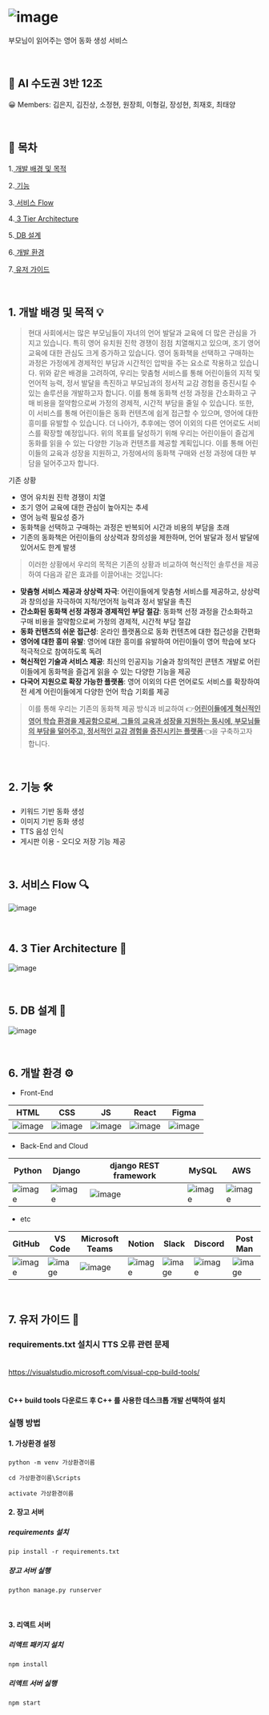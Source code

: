 # ![image](https://github.com/AIVLE-School-Third-Big-Project/Fairytale/assets/80252681/22d9ab34-b86e-4c95-8869-89dca7a281f7)
부모님이 읽어주는 영어 동화 생성 서비스


<br>

## 🙌 AI 수도권 3반 12조

😀 Members: 김은지, 김진상, 소정현, 원장희, 이형길, 장성현, 최재호, 최태양

<br>

## 📃 목차

1.[ 개발 배경 및 목적](#1-개발-배경-및-목적-)

2.[ 기능](#2-기능-)

3.[ 서비스 Flow](#3-서비스-flow-)

4.[ 3 Tier Architecture](#4-3-tier-architecture-)

5.[ DB 설계](#5-db-설계-)

6.[ 개발 환경](#6-개발-환경-%EF%B8%8F)

7.[ 유저 가이드](#7-유저-가이드-)

<br>

## 1. 개발 배경 및 목적 💡
>현대 사회에서는 많은 부모님들이 자녀의 언어 발달과 교육에 더 많은 관심을 가지고 있습니다. 특히 영어 유치원 진학 경쟁이 점점 치열해지고 있으며, 조기 영어 교육에 대한 관심도 크게 증가하고 있습니다. 영어 동화책을 선택하고 구매하는 과정은 가정에게 경제적인 부담과 시간적인 압박을 주는 요소로 작용하고 있습니다.
위와 같은 배경을 고려하여, 우리는 맞춤형 서비스를 통해 어린이들의 지적 및 언어적 능력, 정서 발달을 촉진하고 부모님과의 정서적 교감 경험을 증진시킬 수 있는 솔루션을 개발하고자 합니다. 이를 통해 동화책 선정 과정을 간소화하고 구매 비용을 절약함으로써 가정의 경제적, 시간적 부담을 줄일 수 있습니다.
또한, 이 서비스를 통해 어린이들은 동화 컨텐츠에 쉽게 접근할 수 있으며, 영어에 대한 흥미를 유발할 수 있습니다. 더 나아가, 추후에는 영어 이외의 다른 언어로도 서비스를 확장할 예정입니다.
위의 목표를 달성하기 위해 우리는 어린이들이 즐겁게 동화를 읽을 수 있는 다양한 기능과 컨텐츠를 제공할 계획입니다. 이를 통해 어린이들의 교육과 성장을 지원하고, 가정에서의 동화책 구매와 선정 과정에 대한 부담을 덜어주고자 합니다.

기존 상황

* 영어 유치원 진학 경쟁이 치열
* 조기 영어 교육에 대한 관심이 높아지는 추세
* 영어 능력 필요성 증가
* 동화책을 선택하고 구매하는 과정은 반복되어 시간과 비용의 부담을 초래
* 기존의 동화책은 어린이들의 상상력과 창의성을 제한하며, 언어 발달과 정서 발달에 있어서도 한계 발생


>이러한 상황에서 우리의 목적은 기존의 상황과 비교하여 혁신적인 솔루션을 제공하여 다음과 같은 효과를 이끌어내는 것입니다:


* **맞춤형 서비스 제공과 상상력 자극**: 어린이들에게 맞춤형 서비스를 제공하고, 상상력과 창의성을 자극하여 지적/언어적 능력과 정서 발달을 촉진
* **간소화된 동화책 선정 과정과 경제적인 부담 절감**: 동화책 선정 과정을 간소화하고 구매 비용을 절약함으로써 가정의 경제적, 시간적 부담 절감
* **동화 컨텐츠의 쉬운 접근성**: 온라인 플랫폼으로 동화 컨텐츠에 대한 접근성을 간편화
* **영어에 대한 흥미 유발**: 영어에 대한 흥미를 유발하여 어린이들이 영어 학습에 보다 적극적으로 참여하도록 독려
* **혁신적인 기술과 서비스 제공**: 최신의 인공지능 기술과 창의적인 콘텐츠 개발로 어린이들에게 동화책을 즐겁게 읽을 수 있는 다양한 기능을 제공
* **다국어 지원으로 확장 가능한 플랫폼**: 영어 이외의 다른 언어로도 서비스를 확장하여 전 세계 어린이들에게 다양한 언어 학습 기회를 제공
  
  
>이를 통해 우리는 기존의 동화책 제공 방식과 비교하여 👉<u>**어린이들에게 혁신적인 영어 학습 환경을 제공함으로써, 그들의 교육과 성장을 지원하는 동시에, 부모님들의 부담을 덜어주고, 정서적인 교감 경험을 증진시키는 플랫폼**</u>👈을 구축하고자 합니다.

<br>

## 2. 기능 🛠
* 키워드 기반 동화 생성
* 이미지 기반 동화 생성
* TTS 음성 인식
* 게시판 이용 - 오디오 저장 기능 제공

<br>

## 3. 서비스 Flow 🔍
![image](https://github.com/AIVLE-School-Third-Big-Project/Fairytale/assets/80252681/30c10549-272f-4053-a59e-1760290b0c28)

<br>

## 4. 3 Tier Architecture 🏢
![image](https://github.com/AIVLE-School-Third-Big-Project/Fairytale/assets/122524846/0db24b1f-4f5b-4ad3-a992-5c9d6d22ccf0)


<br>

## 5. DB 설계 🧱
![image](https://github.com/AIVLE-School-Third-Big-Project/Fairytale/assets/80252681/cf2fc6df-cf8b-4716-bcd0-7a4893a27c69)

<br>

## 6. 개발 환경 ⚙️
- Front-End

| HTML | CSS | JS | React | Figma |
| --- | --- | --- | --- | --- |
| ![image](https://cdn.icon-icons.com/icons2/2790/PNG/512/html_filetype_icon_177535.png) | ![image](https://cdn.icon-icons.com/icons2/2790/PNG/512/css_filetype_icon_177544.png) | ![image](https://cdn.icon-icons.com/icons2/2699/PNG/512/javascript_vertical_logo_icon_168606.png) | ![image](https://cdn.icon-icons.com/icons2/2415/PNG/512/react_original_wordmark_logo_icon_146375.png) | ![image](https://cdn.icon-icons.com/icons2/2699/PNG/512/figma_logo_icon_171159.png)

- Back-End and Cloud

| Python | Django | django REST framework | MySQL | AWS |
| --- | --- | --- | --- | --- |
| ![image](https://cdn.icon-icons.com/icons2/2699/PNG/512/python_vertical_logo_icon_168039.png) | ![image](https://cdn.icon-icons.com/icons2/2622/PNG/512/brand_django_icon_158932.png) | ![image](https://images.velog.io/images/poiuyy0420/post/c8d8fd01-0a25-4866-aa3a-11ccc70d66af/d_rest.png) | ![image](https://cdn.icon-icons.com/icons2/2415/PNG/512/mysql_original_wordmark_logo_icon_146417.png) |  ![image](https://cdn.iconscout.com/icon/free/png-256/free-aws-1869025-1583149.png)

- etc

| GitHub | VS Code | Microsoft Teams | Notion | Slack | Discord | Post Man |
| --- | --- | --- | --- | --- | --- | --- |
| ![image](https://cdn.icon-icons.com/icons2/2415/PNG/512/github_original_wordmark_logo_icon_146506.png) | ![image](https://cdn.icon-icons.com/icons2/3053/PNG/512/microsoft_visual_studio_code_alt_macos_bigsur_icon_189952.png) | ![image](https://cdn.icon-icons.com/icons2/2397/PNG/512/microsoft_office_teams_logo_icon_145726.png) | ![image](https://cdn.icon-icons.com/icons2/2389/PNG/512/notion_logo_icon_145025.png) | ![image](https://cdn.icon-icons.com/icons2/2699/PNG/512/slack_tile_logo_icon_168820.png) | ![image](https://cdn.icon-icons.com/icons2/1945/PNG/512/iconfinder-discord-4661587_122459.png) | ![image](https://img1.daumcdn.net/thumb/R1280x0/?scode=mtistory2&fname=https%3A%2F%2Fblog.kakaocdn.net%2Fdn%2Fs5te4%2Fbtqvv3ATyIX%2FOxKKYKDvFhRhSbxMbeBkK0%2Fimg.png) |

<br>

## 7. 유저 가이드 👀
### requirements.txt 설치시 TTS 오류 관련 문제<br><br>
https://visualstudio.microsoft.com/visual-cpp-build-tools/<br><br>
#### C++ build tools 다운로드 후 C++ 를 사용한 데스크톱 개발 선택하여 설치

### 실행 방법
#### 1. 가상환경 설정
```shell
python -m venv 가상환경이름

cd 가상환경이름\Scripts

activate 가상환경이름
```
#### 2. 장고 서버 

##### requirements 설치
```shell
pip install -r requirements.txt
```

##### 장고 서버 실행
```shell
python manage.py runserver
```
<br>

#### 3. 리액트 서버 

##### 리액트 패키지 설치
```shell
npm install
```

##### 리액트 서버 실행
```shell
npm start
```
<br>
